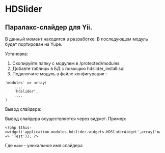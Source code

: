 HDSlider
========
Паралакс-слайдер для Yii.
-------------------------
В данный момент находится в разработке.
В последующем модуль будет портирован на Yupe.

Установка:

 1. Скопируйте папку с модулем в /protected/modules
 2. Добавте таблицы в БД с помощью hdslider_install.sql
 3. Подключите модуль в файле конфигурации :

```
'modules' => array(
    ....
    'hdslider',
    ....
)
```
 Вывод слайдера:
 
 Вывод слайдера осуществляется через виджет.
 Пример:
 
 ```
<?php $this->widget('application.modules.hdslider.widgets.HDSliderWidget',array('name' => 'Test')); ?>
 ```

Где `name` - уникальное имя слайдера
